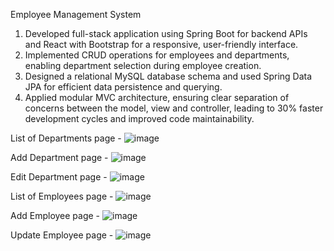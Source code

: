 Employee Management System 
1. Developed full-stack application using Spring Boot for backend APIs and React with Bootstrap for a responsive, user-friendly interface.
2. Implemented CRUD operations for employees and departments, enabling department selection during employee creation.
3. Designed a relational MySQL database schema and used Spring Data JPA for efficient data persistence and querying.
4. Applied modular MVC architecture, ensuring clear separation of concerns between the model, view and controller, leading to 30% faster development cycles and improved code maintainability.

List of Departments page -
![image](https://github.com/user-attachments/assets/d8cbbf7a-d99b-4bca-bdaf-264c0d8e36a5)

Add Department page -
![image](https://github.com/user-attachments/assets/987e0683-f1f1-4259-8621-cba89effc74c)

Edit Department page -
![image](https://github.com/user-attachments/assets/62e527bb-bc56-4d85-b904-9e0f39c47f57)

List of Employees page -
![image](https://github.com/user-attachments/assets/422de3d7-829f-4a6f-ba6a-b96eefc1bced)

Add Employee page -
![image](https://github.com/user-attachments/assets/5b62d97f-d102-4ef7-9b34-8c42b7e67511)

Update Employee page -
![image](https://github.com/user-attachments/assets/95fc2eb2-ef8c-4aea-974f-52135d45730e)

